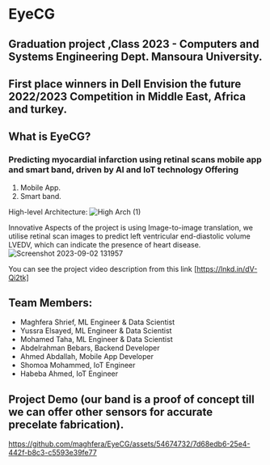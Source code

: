 # EyeCG
## Graduation project ,Class 2023 - Computers and Systems Engineering Dept. Mansoura University.
## First place winners in Dell Envision the future 2022/2023 Competition in Middle East, Africa and turkey.
## What is EyeCG?
### Predicting myocardial infarction using retinal scans mobile app and smart band, driven by AI and IoT technology Offering
1. Mobile App.
2. Smart band.

High-level Architecture:
   ![High Arch (1)](https://github.com/maghfera/EyeCG/assets/54674732/8a55332f-2e6b-4beb-9b4f-a26378bc028c)

Innovative Aspects of the project is using Image-to-image translation, we utilise retinal scan images to predict left ventricular end-diastolic volume LVEDV, which can indicate the presence of heart disease. 
  ![Screenshot 2023-09-02 131957](https://github.com/maghfera/EyeCG/assets/54674732/e3adaa5c-e924-48fc-840f-57fffdb1a211)

You can see the project video description from this link 
[https://lnkd.in/dV-Qi2tk]
  ## Team Members:
  - Maghfera Shrief, ML Engineer & Data Scientist
  - Yussra Elsayed, ML Engineer & Data Scientist
  - Mohamed Taha, ML Engineer & Data Scientist
  - Abdelrahman Bebars, Backend Developer
  - Ahmed Abdallah, Mobile App Developer
  - Shomoa Mohammed, IoT Engineer
  - Habeba Ahmed, IoT Engineer

## Project Demo (our band is a proof of concept till we can offer other sensors for accurate precelate fabrication).
https://github.com/maghfera/EyeCG/assets/54674732/7d68edb6-25e4-442f-b8c3-c5593e39fe77
